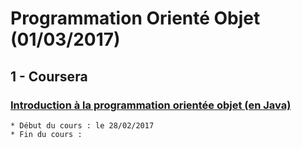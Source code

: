 # Programmation Orienté Objet (01/03/2017)

## 1 - Coursera

### [Introduction à la programmation orientée objet (en Java)](https://www.coursera.org/learn/java-poo/home/welcome)
    
    * Début du cours : le 28/02/2017  
    * Fin du cours :  


